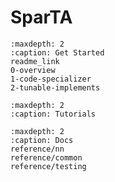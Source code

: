 SparTA 
======= 

```{toctree}
:maxdepth: 2
:caption: Get Started
readme_link
0-overview
1-code-specializer
2-tunable-implements
```

```{toctree}
:maxdepth: 2
:caption: Tutorials
```

```{toctree}
:maxdepth: 2
:caption: Docs
reference/nn
reference/common
reference/testing
```